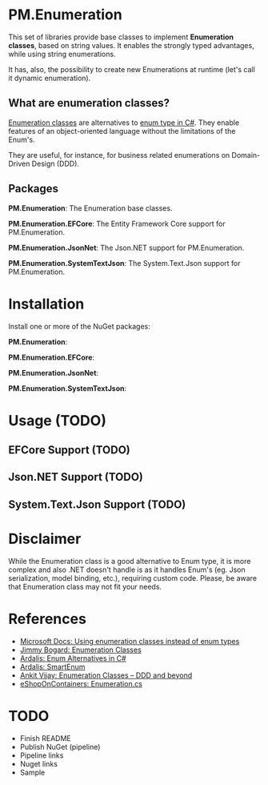 # PM.Enumeration

This set of libraries provide base classes to implement __Enumeration classes__, based on string values.
It enables the strongly typed advantages, while using string enumerations.

It has, also, the possibility to create new Enumerations at runtime (let's call it dynamic enumeration).

## What are enumeration classes?

[Enumeration classes](https://docs.microsoft.com/en-us/dotnet/architecture/microservices/microservice-ddd-cqrs-patterns/enumeration-classes-over-enum-types) are alternatives to [enum type in C#](https://docs.microsoft.com/en-us/dotnet/csharp/language-reference/builtin-types/enum).
They enable features of an object-oriented language without the limitations of the Enum's.

They are useful, for instance, for business related enumerations on Domain-Driven Design (DDD).

## Packages

__PM.Enumeration__: The Enumeration base classes.

__PM.Enumeration.EFCore__: The Entity Framework Core support for PM.Enumeration.

__PM.Enumeration.JsonNet__: The Json.NET support for PM.Enumeration.

__PM.Enumeration.SystemTextJson__: The System.Text.Json support for PM.Enumeration.

# Installation

Install one or more of the NuGet packages:

__PM.Enumeration__:

__PM.Enumeration.EFCore__:

__PM.Enumeration.JsonNet__:

__PM.Enumeration.SystemTextJson__:

# Usage (TODO)

## EFCore Support (TODO)

## Json.NET Support (TODO)

## System.Text.Json Support (TODO)

# Disclaimer
While the Enumeration class is a good alternative to Enum type, it is more complex and also .NET doesn't handle is as it handles Enum's (eg. Json serialization, model binding, etc.), requiring custom code.
Please, be aware that Enumeration class may not fit your needs.

# References

- [Microsoft Docs: Using enumeration classes instead of enum types](https://docs.microsoft.com/en-us/dotnet/architecture/microservices/microservice-ddd-cqrs-patterns/enumeration-classes-over-enum-types)
- [Jimmy Bogard: Enumeration Classes](https://lostechies.com/jimmybogard/2008/08/12/enumeration-classes/)
- [Ardalis: Enum Alternatives in C#](https://ardalis.com/enum-alternatives-in-c)
- [Ardalis: SmartEnum](https://github.com/ardalis/SmartEnum)
- [Ankit Vijay: Enumeration Classes – DDD and beyond](https://ankitvijay.net/2020/06/12/series-enumeration-classes-ddd-and-beyond/)
- [eShopOnContainers: Enumeration.cs](https://github.com/dotnet-architecture/eShopOnContainers/blob/dev/src/Services/Ordering/Ordering.Domain/SeedWork/Enumeration.cs)

# TODO
- Finish README
- Publish NuGet (pipeline)
- Pipeline links
- Nuget links
- Sample